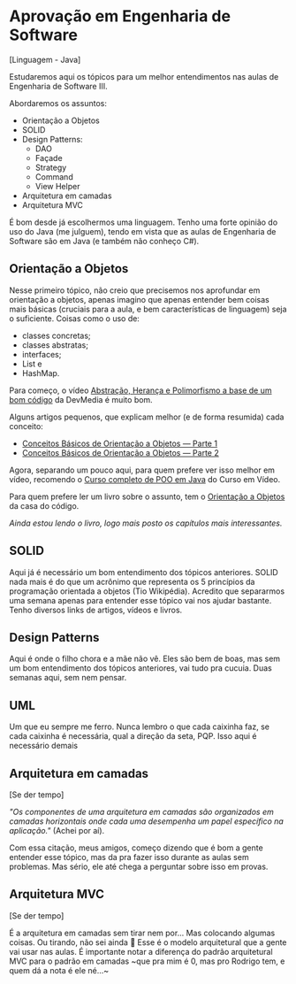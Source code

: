 # Aprovação em Engenharia de Software

[Linguagem - Java]

Estudaremos aqui os tópicos para um melhor entendimentos nas aulas de Engenharia de Software III.

Abordaremos os assuntos:

 - Orientação a Objetos
 - SOLID
 - Design Patterns:
   - DAO
   - Façade
   - Strategy
   - Command
   - View Helper
 - Arquitetura em camadas
 - Arquitetura MVC

É bom desde já escolhermos uma linguagem. Tenho uma forte opinião do uso do Java (me julguem), tendo em vista que as aulas de Engenharia de Software são em Java (e também não conheço C#).

## Orientação a Objetos

Nesse primeiro tópico, não creio que precisemos nos aprofundar em orientação a objetos, apenas imagino que apenas entender bem coisas mais básicas (cruciais para a aula, e bem características de linguagem) seja o suficiente.
Coisas como o uso de:

 - classes concretas;
 - classes abstratas;
 - interfaces;
 - List e
 - HashMap.
 
Para começo, o vídeo [Abstração, Herança e Polimorfismo a base de um bom código](https://www.youtube.com/watch?v=qiGTRJlCnlA) da DevMedia é muito bom.

Alguns artigos pequenos, que explicam melhor (e de forma resumida) cada conceito: 

- [Conceitos Básicos de Orientação a Objetos — Parte 1](https://medium.com/gdgcampinas/conceitos-b%C3%A1sicos-de-orienta%C3%A7%C3%A3o-a-objetos-b58809b2d809)
- [Conceitos Básicos de Orientação a Objetos — Parte 2](https://medium.com/@RafaelSermenho/conceitos-b%C3%A1sicos-de-orienta%C3%A7%C3%A3o-a-objetos-parte-2-5accfe670a6e)

Agora, separando um pouco aqui, para quem prefere ver isso melhor em vídeo, recomendo o [Curso completo de POO em Java](https://www.youtube.com/playlist?list=PLHz_AreHm4dkqe2aR0tQK74m8SFe-aGsY) do Curso em Vídeo.

Para quem prefere ler um livro sobre o assunto, tem o [Orientação a Objetos]() da casa do código.

_Ainda estou lendo o livro, logo mais posto os capítulos mais interessantes._

## SOLID

Aqui já é necessário um bom entendimento dos tópicos anteriores.
SOLID nada mais é do que um acrônimo que representa os 5 princípios da programação orientada a objetos (Tio Wikipédia).
Acredito que separarmos uma semana apenas para entender esse tópico vai nos ajudar bastante.
Tenho diversos links de artigos, vídeos e livros.

## Design Patterns

Aqui é onde o filho chora e a mãe não vê. Eles são bem de boas, mas sem um bom entendimento dos tópicos anteriores, vai tudo pra cucuia. Duas semanas aqui, sem nem pensar.

## UML

Um que eu sempre me ferro. Nunca lembro o que cada caixinha faz, se cada caixinha é necessária, qual a direção da seta, PQP. Isso aqui é necessário demais

## Arquitetura em camadas
[Se der tempo]

_"Os componentes de uma arquitetura em camadas são organizados em camadas horizontais onde cada uma desempenha um papel específico na aplicação."_ (Achei por aí).

Com essa citação, meus amigos, começo dizendo que é bom a gente entender esse tópico, mas da pra fazer isso durante as aulas sem problemas. Mas sério, ele até chega a perguntar sobre isso em provas.

## Arquitetura MVC
[Se der tempo]

É a arquitetura em camadas sem tirar nem por... Mas colocando algumas coisas. Ou tirando, não sei ainda :thinking:
Esse é o modelo arquitetural que a gente vai usar nas aulas.
É importante notar a diferença do padrão arquitetural MVC para o padrão em camadas ~que pra mim é 0, mas pro Rodrigo tem, e quem dá a nota é ele né...~

